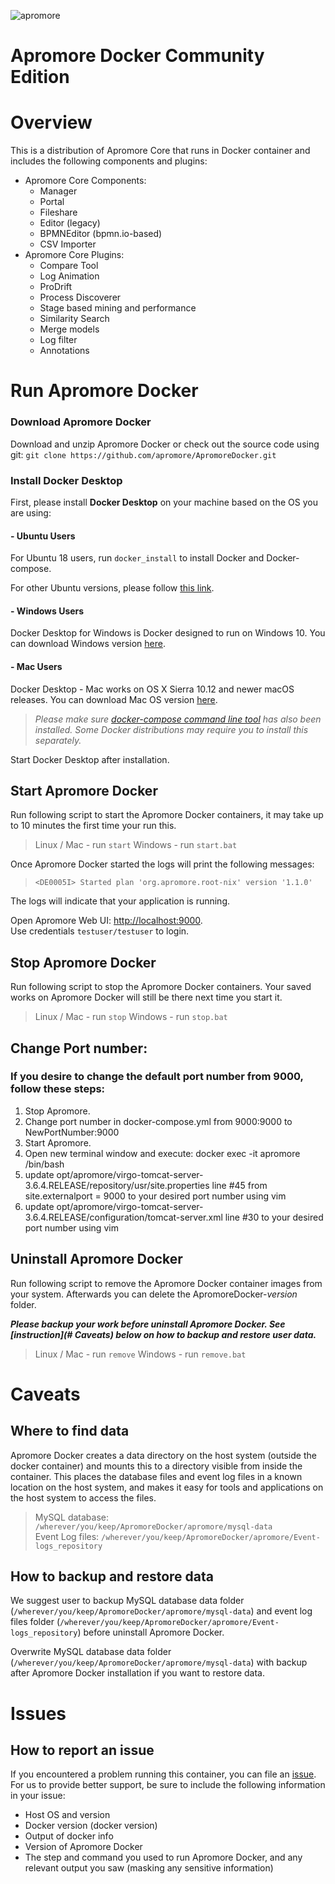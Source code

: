![apromore](http://apromore.org/wp-content/uploads/2019/11/Apromore-banner_narrow.png "apromore")

# Apromore Docker Community Edition

# Overview

This is a distribution of Apromore Core that runs in Docker container and includes the following components and plugins:

* Apromore Core Components:
  * Manager
  * Portal
  * Fileshare
  * Editor (legacy)
  * BPMNEditor (bpmn.io-based)
  * CSV Importer
* Apromore Core Plugins:
  * Compare Tool
  * Log Animation
  * ProDrift
  * Process Discoverer
  * Stage based mining and performance
  * Similarity Search
  * Merge models
  * Log filter
  * Annotations

# Run Apromore Docker

### Download Apromore Docker
Download and unzip Apromore Docker or check out the source code using git: `git clone https://github.com/apromore/ApromoreDocker.git`

### Install Docker Desktop

First, please install **Docker Desktop** on your machine based on the OS you are using:

####  - Ubuntu Users
For Ubuntu 18 users, run `docker_install` to install Docker and Docker-compose.

For other Ubuntu versions, please follow [this link](https://docs.docker.com/install/linux/docker-ce/ubuntu/).

####  - Windows Users
Docker Desktop for Windows is Docker designed to run on Windows 10.
You can download Windows version [here](https://docs.docker.com/docker-for-windows/install/).

####  - Mac Users
Docker Desktop - Mac works on OS X Sierra 10.12 and newer macOS releases. You can download Mac OS version [here](https://docs.docker.com/docker-for-mac/install/).


>*Please make sure [docker-compose command line tool](https://docs.docker.com/compose/install/) has also been installed. Some Docker distributions may require you to install this separately.*

Start Docker Desktop after installation.


 
## Start Apromore Docker
Run following script to start the Apromore Docker containers, it may take up to 10 minutes the first time your run this.  

>Linux / Mac  - run `start`
>Windows - run `start.bat`  
  

Once Apromore Docker started the logs will print the following messages:  
>`<DE0005I> Started plan 'org.apromore.root-nix' version '1.1.0'`  

The logs will indicate that your application is running.  

Open Apromore Web UI: [http://localhost:9000](http://localhost:9000).  
Use credentials `testuser/testuser` to login.

## Stop Apromore Docker

Run following script to stop the Apromore Docker containers.  Your saved works on Apromore Docker will still be there next time you start it.  

>Linux / Mac - run `stop`
>Windows - run `stop.bat`  


## Change Port number:
### If you desire to change the default port number from 9000, follow these steps:
1. Stop Apromore.
2. Change port number in docker-compose.yml from 9000:9000 to NewPortNumber:9000
3. Start Apromore.
4. Open new terminal window and execute:  docker exec -it apromore /bin/bash
5. update opt/apromore/virgo-tomcat-server-3.6.4.RELEASE/repository/usr/site.properties line #45 from site.externalport = 9000 to your desired port number using vim
6. update opt/apromore/virgo-tomcat-server-3.6.4.RELEASE/configuration/tomcat-server.xml line #30 to your desired port number using vim


## Uninstall Apromore Docker

Run following script to remove the Apromore Docker container images from your system.  Afterwards you can delete the ApromoreDocker-*version* folder.

***Please backup your work before uninstall Apromore Docker. See [instruction](# Caveats) below on how to backup and restore user data.***

>Linux / Mac - run `remove` 
>Windows - run `remove.bat`  
 

# Caveats

## Where to find data

Apromore Docker creates a data directory on the host system (outside the docker container) and mounts this to a directory visible from inside the container. This places the database files and event log files in a known location on the host system, and makes it easy for tools and applications on the host system to access the files.  

>MySQL database: `/wherever/you/keep/ApromoreDocker/apromore/mysql-data`  
>Event Log files: `/wherever/you/keep/ApromoreDocker/apromore/Event-logs_repository`


## How to backup and restore data

We suggest user to backup MySQL database data folder (`/wherever/you/keep/ApromoreDocker/apromore/mysql-data`) and event log files folder (`/wherever/you/keep/ApromoreDocker/apromore/Event-logs_repository`) before uninstall Apromore Docker.

Overwrite MySQL database data folder (`/wherever/you/keep/ApromoreDocker/apromore/mysql-data`) with backup after Apromore Docker installation if you want to restore data.

# Issues

## How to report an issue

If you encountered a problem running this container, you can file an [issue](https://github.com/apromore/ApromoreDocker/issues). For us to provide better support, be sure to include the following information in your issue:

* Host OS and version
* Docker version (docker version)
* Output of docker info
* Version of Apromore Docker
* The step and command you used to run Apromore Docker, and any relevant output you saw (masking any sensitive information)

